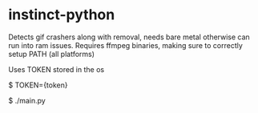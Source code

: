 # instinct-python

Detects gif crashers along with removal, needs bare metal otherwise can run into ram issues. Requires ffmpeg binaries, making sure to correctly setup PATH (all platforms)

Uses TOKEN stored in the os


$ TOKEN={token}

$ ./main.py
